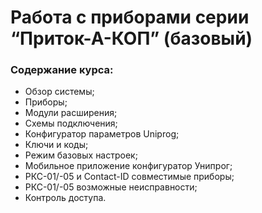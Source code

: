  # Работа с приборами серии “Приток-А-КОП” (базовый)
 ### Содержание курса:

- Обзор системы;
- Приборы;
- Модули расширения;
- Схемы подключения;
- Конфигуратор параметров Uniprog;
- Ключи и коды;
- Режим базовых настроек;
- Мобильное приложение конфигуратор Унипрог;
- РКС-01/-05 и Contact-ID совместимые приборы;
- РКС-01/-05 возможные неисправности;
- Контроль доступа.
